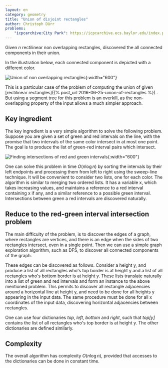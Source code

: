 ```yaml
---
layout: en
category: geometry
title: "Union of disjoint rectangles"
author: Christoph Dürr
problems:
    "icpcarchive:City Park": https://icpcarchive.ecs.baylor.edu/index.php?option=com_onlinejudge&Itemid=8&category=657&page=show_problem&problem=4901
---
```


Given $n$ rectilinear non overlapping rectangles, discovered the all connected components in their union.

In the illustration below, each connected component is depicted with a different color.

![Union of non overlapping rectangles]({{site.images}}union-disjoint-rectangles.svg){:width="600"}

This is a particular case of the problem of computing the union of given [rectilinear rectangles]({% post_url 2016-06-25-union-of-rectangles %}) . But using a segment tree for this problem is an overkill, as the non-overlapping property of the input allows a much simpler approach.

## Key ingredient

The key ingredient is a very simple algorithm to solve the following problem.
Suppose you are given a set of green and red intervals on the line, with the promise that two intervals of the same color intersect in at most one point.  The goal is to produce the list of green-red interval pairs which intersect.


![Finding intersections of red and green intervals]({{site.images}}union-disjoint-rectangles-intervals.svg){:width="600"}

One can solve this problem in time $O(n \log n)$ by sorting the intervals by their left endpoints and processing them from left to right using the sweep-line technique.  It will be convenient to consider two lists, one for each color. The algorithm is similar to merging two ordered lists. It has a variable x, which takes increasing values, and maintains a reference to a red interval containing  x if any, and a similar reference to a possible green interval.  Intersections between green a red intervals are discovered naturally.

## Reduce to the red-green interval intersection problem

The main difficulty of the problem, is to discover the edges of a graph, where rectangles are vertices, and there is an edge when the sides of two rectangles intersect, even in a single point.  Then we can use a simple graph exploration algorithm, such as DFS, to discover all connected components of the graph.

These edges can be discovered as follows. Consider a height y, and produce a list of all rectangles who's top border is at height y and a list of all rectangles who's bottom border is at height y.  These lists translate naturally into a list of green and red intervals and form an instance to the above mentioned problem. This permits to discover all rectangle adjacencies around a horizontal line at height y, and need to be done for all heights y appearing in the input data. The same procedure must be done for all x coordinates of the input data, discovering horizontal adjacencies between rectangles.

One can use four dictionaries  *top, left, bottom* and *right*, such that *top[y]* contains the list of all rectangles who's top border is at height y. The other dictionaries are defined similarly.


## Complexity

The overall algorithm has complexity $O(n \log n)$, provided that accesses to the dictionaries can be done in 
constant time.
